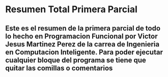 # Resumen Total Primera Parcial
## Este es el resumen de la primera parcial de todo lo hecho en Programacion Funcional por Victor Jesus Martinez Perez de la carrea de Ingenieria en Computacion Inteligente. Para poder ejecutar cualquier bloque del programa se tiene que quitar las comillas o comentarios
